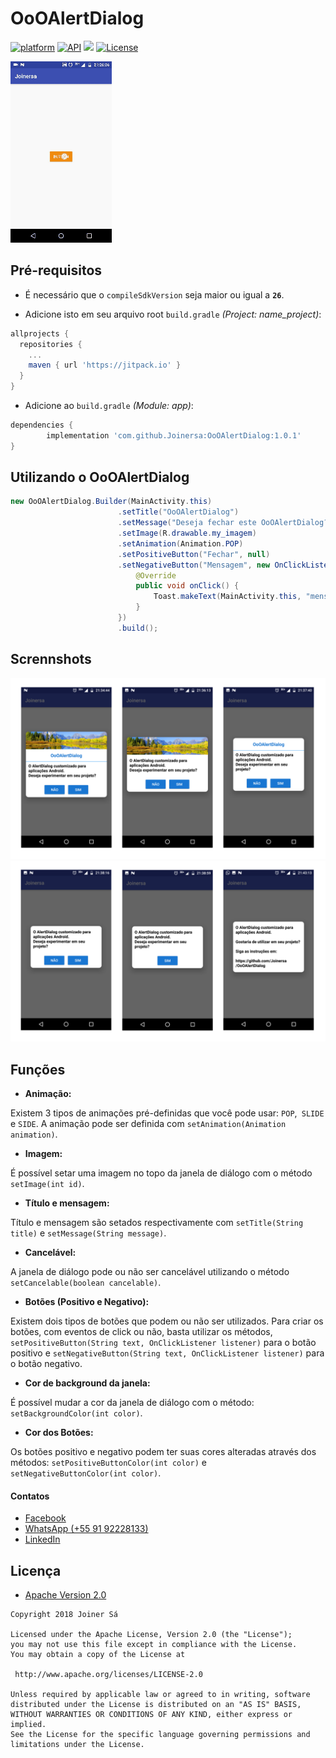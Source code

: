 # OoOAlertDialog

[![platform](https://img.shields.io/badge/platform-Android-yellow.svg)](https://www.android.com)
[![API](https://img.shields.io/badge/API-16%2B-brightgreen.svg?style=plastic)](https://android-arsenal.com/api?level=14)
[![](https://jitpack.io/v/Joinersa/OoOAlertDialog.svg)](https://jitpack.io/#Joinersa/OoOAlertDialog)
[![License](https://img.shields.io/badge/license-Apache%202-4EB1BA.svg?style=flat-square)](https://www.apache.org/licenses/LICENSE-2.0.html)

<img src="https://github.com/Joinersa/OoOAlertDialog/blob/master/gif.gif">

## Pré-requisitos

* É necessário que o `compileSdkVersion` seja maior ou igual a <b>`26`</b>.

* Adicione isto em seu arquivo root `build.gradle` _(Project: name_project)_:
```gradle
allprojects {
  repositories {
    ...
    maven { url 'https://jitpack.io' }
  }
}
```
* Adicione ao `build.gradle` _(Module: app)_:

```gradle
dependencies {
        implementation 'com.github.Joinersa:OoOAlertDialog:1.0.1'
}
```

## Utilizando o OoOAlertDialog

```java
new OoOAlertDialog.Builder(MainActivity.this)
                        .setTitle("OoOAlertDialog")
                        .setMessage("Deseja fechar este OoOAlertDialog?")
                        .setImage(R.drawable.my_imagem)
                        .setAnimation(Animation.POP)
                        .setPositiveButton("Fechar", null)
                        .setNegativeButton("Mensagem", new OnClickListener() {
                            @Override
                            public void onClick() {
                                Toast.makeText(MainActivity.this, "mensagem", Toast.LENGTH_SHORT).show();
                            }
                        })
                        .build();
```

## Scrennshots

<img src="https://github.com/Joinersa/OoOAlertDialog/blob/master/scrennshot_1.png">

<img src="https://github.com/Joinersa/OoOAlertDialog/blob/master/scrennshot_2.png">

## Funções

* <b>Animação:</b>

Existem 3 tipos de animações pré-definidas que você pode usar: `POP`,` SLIDE` e `SIDE`. A animação pode ser definida com `setAnimation(Animation animation)`.

* <b>Imagem:</b>

É possível setar uma imagem no topo da janela de diálogo com o método `setImage(int id)`.

* <b>Título e mensagem:</b>

Título e mensagem são setados respectivamente com `setTitle(String title)` e `setMessage(String message)`.

* <b>Cancelável:</b>

A janela de diálogo pode ou não ser cancelável utilizando o método `setCancelable(boolean cancelable)`.

* <b>Botões (Positivo e Negativo):</b>

Existem dois tipos de botões que podem ou não ser utilizados. Para criar os botões, com eventos de click ou não, basta utilizar os métodos, `setPositiveButton(String text, OnClickListener listener)` para o botão positivo e `setNegativeButton(String text, OnClickListener listener)` para o botão negativo.

* <b>Cor de background da janela:</b>

É possível mudar a cor da janela de diálogo com o método: `setBackgroundColor(int color)`.

* <b>Cor dos Botões:</b>

Os botões positivo e negativo podem ter suas cores alteradas através dos métodos: `setPositiveButtonColor(int color)` e `setNegativeButtonColor(int color)`.

#### Contatos

* [Facebook](https://www.facebook.com/joiner.sa)
* [WhatsApp (+55 91 92228133)](https://api.whatsapp.com/send?phone=+559192228133)
* [LinkedIn](https://www.linkedin.com/in/joiner-s%C3%A1-367342b7/)

## Licença

* [Apache Version 2.0](http://www.apache.org/licenses/LICENSE-2.0.html)

```
Copyright 2018 Joiner Sá

Licensed under the Apache License, Version 2.0 (the "License");
you may not use this file except in compliance with the License.
You may obtain a copy of the License at

 http://www.apache.org/licenses/LICENSE-2.0

Unless required by applicable law or agreed to in writing, software
distributed under the License is distributed on an "AS IS" BASIS,
WITHOUT WARRANTIES OR CONDITIONS OF ANY KIND, either express or implied.
See the License for the specific language governing permissions and
limitations under the License.

